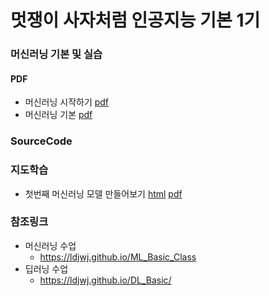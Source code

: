 # 멋쟁이 사자처럼 인공지능 기본 1기

### 머신러닝 기본 및 실습
 
#### PDF
 * 머신러닝 시작하기 [pdf](https://ldjwj.github.io/AI_START_LionLike/part03_ml/ch01_01_ML입문_v11_201201.pdf) 
 * 머신러닝 기본 [pdf](https://ldjwj.github.io/AI_START_LionLike/part03_ml/ch01_02_ML기본_v10_201201.pdf)  

### SourceCode
### 지도학습
 * 첫번째 머신러닝 모델 만들어보기 [html](https://ldjwj.github.io/AI_START_LionLike/part03_ml/code/ch01_01_ML_start_v10.html) [pdf](https://ldjwj.github.io/AI_START_LionLike/part03_ml/code/ch01_01_ML_start_v10.pdf)
 
 
### 참조링크
 * 머신러닝 수업 
   * https://ldjwj.github.io/ML_Basic_Class
 * 딥러닝 수업
   * https://ldjwj.github.io/DL_Basic/